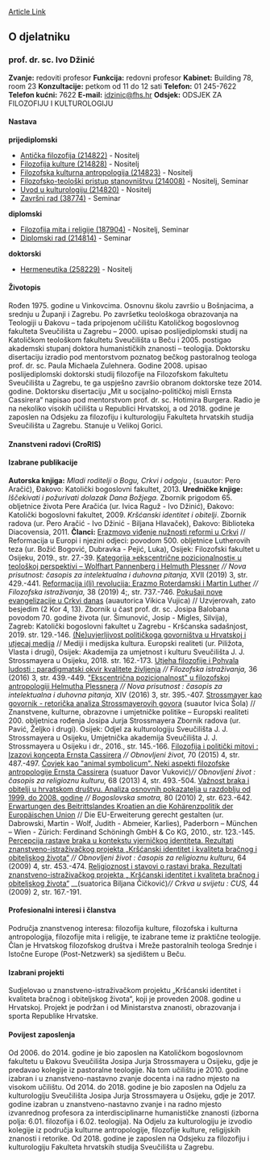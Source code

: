 [Article Link](https://www.fhs.hr/djelatnik/ivo.dzinic)

## O djelatniku
###  prof. dr. sc. Ivo Džinić 
**Zvanje:**
redoviti profesor 
**Funkcija:**
redovni profesor 
**Kabinet:**
Building 78, room 23
**Konzultacije:**
petkom od 11 do 12 sati
**Telefon:**
01 245-7622
**Telefon kućni:**
7622
**E-mail:**
[idzinic@fhs.hr](javascript:startMail\('qvvmva@pus.feu'\);)
**Odsjek:**
ODSJEK ZA FILOZOFIJU I KULTUROLOGIJU 
#### Nastava
**prijediplomski**
  * [Antička filozofija (214822)](https://www.fhs.hr/predmet/antfil_a) - Nositelj
  * [Filozofija kulture (214828)](https://www.fhs.hr/predmet/filkul_a) - Nositelj
  * [Filozofska kulturna antropologija (214823)](https://www.fhs.hr/predmet/fka_a) - Nositelj
  * [Filozofsko-teološki pristup stanovništvu (214008)](https://www.fhs.hr/predmet/fps) - Nositelj, Seminar
  * [Uvod u kulturologiju (214820)](https://www.fhs.hr/predmet/uuk_b) - Nositelj
  * [Završni rad (38774)](https://www.fhs.hr/predmet/zavrad) - Seminar


**diplomski**
  * [Filozofija mita i religije (187904)](https://www.fhs.hr/predmet/fmr) - Nositelj, Seminar
  * [Diplomski rad (214814)](https://www.fhs.hr/predmet/diprad_f) - Seminar


**doktorski**
  * [Hermeneutika (258229)](https://www.fhs.hr/predmet/her) - Nositelj


#### Životopis
Rođen 1975. godine u Vinkovcima. Osnovnu školu završio u Bošnjacima, a srednju u Županji i Zagrebu. Po završetku teološkoga obrazovanja na Teologiji u Đakovu – tada pripojenom učilištu Katoličkog bogoslovnog fakulteta Sveučilišta u Zagrebu – 2000. upisao poslijediplomski studij na Katoličkom teološkom fakultetu Sveučilišta u Beču i 2005. postigao akademski stupanj doktora humanističkih znanosti – teologija. Doktorsku disertaciju izradio pod mentorstvom poznatog bečkog pastoralnog teologa prof. dr. sc. Paula Michaela Zulehnera. Godine 2008. upisao poslijediplomski doktorski studij filozofije na Filozofskom fakultetu Sveučilišta u Zagrebu, te ga uspješno završio obranom doktorske teze 2014. godine. Doktorsku disertaciju „Mit u socijalno-političkoj misli Ernsta Cassirera“ napisao pod mentorstvom prof. dr. sc. Hotimira Burgera. Radio je na nekoliko visokih učilišta u Republici Hrvatskoj, a od 2018. godine je zaposlen na Odsjeku za filozofiju i kulturologiju Fakulteta hrvatskih studija Sveučilišta u Zagrebu. Stanuje u Velikoj Gorici.
#### Znanstveni radovi (CroRIS)
#### Izabrane publikacije
**Autorska knjiga:**
_Mladi roditelji o Bogu, Crkvi i odgoju_ , (suautor: Pero Aračić), Đakovo: Katolički bogoslovni fakultet, 2013.
**Uredničke knjige:**
_Iščekivati i požurivati dolazak Dana Božjega._ Zbornik prigodom 65. obljetnice života Pere Aračića (ur. Ivica Raguž - Ivo Džinić), Đakovo: Katolički bogoslovni fakultet, 2009.
_Kršćanski identitet i obitelji_. Zbornik radova (ur. Pero Aračić - Ivo Džinić - Biljana Hlavaček), Đakovo: Biblioteka Diacovensia, 2011. 
**Članci:**
[Erazmovo viđenje nužnosti reformi u Crkvi](https://www.bib.irb.hr/1050653) // Reformacija u Europi i njezini odjeci: povodom 500. obljetnice Lutherovih teza (ur. Božić Bogović, Dubravka - Pejić, Luka), Osijek: Filozofski fakultet u Osijeku, 2019., str. 27.-39.
[Kategorija »ekscentrične pozicionalnosti« u teološkoj perspektivi – Wolfhart Pannenberg i Helmuth Plessner](https://www.bib.irb.hr/1034256) _// Nova prisutnost: časopis za intelektualna i duhovna pitanja,_ XVII (2019) 3, str. 429.-441.
[Reformacija i(li) revolucija: Erazmo Roterdamski i Martin Luther](https://www.bib.irb.hr/999636) _// Filozofska istraživanja,_ 38 (2019) 4;, str. 737.-746.
[Pokušaji nove evangelizacije u Crkvi danas](https://www.bib.irb.hr/1050610) (auautorica Vikica Vujica) // Uzvjerovah, zato besjedim (2 Kor 4, 13). Zbornik u čast prof. dr. sc. Josipa Balobana povodom 70. godine života (ur. Šimunović, Josip - Migles, Silvija),  
Zagreb: Katolički bogoslovni fakultet u Zagrebu - Kršćanska sadašnjost, 2019. str. 129.-146.
[(Ne)uvjerljivost političkoga govorništva u Hrvatskoj i utjecaj medija](https://www.bib.irb.hr/1026492) // Mediji i medijska kultura. Europski realiteti (ur. Piližota, Vlasta i drugi), Osijek: Akademija za umjetnost i kulturu Sveučilišta J. J. Strossmayera u Osijeku, 2018. str. 162.-173.
[Utjeha filozofije i Pohvala ludosti : paradigmatski okvir kvalitete življenja](https://www.bib.irb.hr/978394) _// Filozofska istraživanja,_ 36 (2016) 3, str. 439.-449.
["Ekscentrična pozicionalnost" u filozofskoj antropologiji Helmutha Plessnera](https://www.bib.irb.hr/978388) _// Nova prisutnost : časopis za intelektualna i duhovna pitanja,_ XIV (2016) 3, str. 395.-407.
[Strossmayer kao govornik - retorička analiza Strossmayerovih govora](https://www.bib.irb.hr/978381) (suautor Ivica Šola) // Znanstvene, kulturne, obrazovne i umjetničke politike – Europski realiteti 200. obljetnica rođenja Josipa Jurja Strossmayera Zbornik radova (ur. Pavić, Željko i drugi). Osijek: Odjel za kulturologiju Sveučilišta J. J. Strossmayera u Osijeku, Umjetnička akademija Sveučilišta J. J. Strossmayera u Osijeku i dr., 2016., str. 145.-166.
[Filozofija i politički mitovi : Izazovi koncepta Ernsta Cassirera](https://www.bib.irb.hr/978371) _// Obnovljeni život,_ 70 (2015) 4, str. 487.-497.
[Čovjek kao "animal symbolicum". Neki aspekti filozofske antropologije Ernsta Cassirera](https://www.bib.irb.hr/654508) (suatuor Davor Vuković)_// Obnovljeni život : časopis za religioznu kulturu,_ 68 (2013) 4, str. 493.-504. 
[Važnost braka i obitelji u hrvatskom društvu. Analiza osnovnih pokazatelja u razdoblju od 1999. do 2008. godine](https://www.bib.irb.hr/478092) _// Bogoslovska smotra,_ 80 (2010) 2, str. 623.-642.
[Erwartungen des Beitrittslandes Kroatien an die Kohärenzpolitik der Europäischen Union](https://www.bib.irb.hr/622046) // Die EU-Erweiterung gerecht gestalten (ur. Dabrowski, Martin - Wolf, Judith - Abmeier, Karlies), Paderborn – München – Wien - Zürich: Ferdinand Schöningh GmbH & Co KG, 2010., str. 123.-145.
[Percepcija rastave braka u kontekstu vjerničkog identiteta. Rezultati znanstveno-istraživačkog projekta „Kršćanski identitet i kvaliteta bračnog i obiteljskog života“](https://www.bib.irb.hr/416231) _// Obnovljeni život : časopis za religioznu kulturu,_ 64 (2009) 4, str. 453.-474.
[Religioznost i stavovi o rastavi braka. Rezultati znanstveno-istraživačkog projekta „ Kršćanski identitet i kvaliteta bračnog i obiteljskog života“](https://www.bib.irb.hr/416228) __(suatorica Biljana Čičković)_// Crkva u svijetu : CUS,_ 44 (2009) 2, str. 167.-191. 
#### Profesionalni interesi i članstva
Područja znanstvenog interesa: filozofija kulture, filozofska i kulturna antropologija, filozofije mita i religije, te izabrane teme iz praktične teologije.
Član je Hrvatskog filozofskog društva i Mreže pastoralnih teologa Srednje i Istočne Europe (Post-Netzwerk) sa sjedištem u Beču.
#### Izabrani projekti
Sudjelovao u znanstveno-istraživačkom projektu „Kršćanski identitet i kvaliteta bračnog i obiteljskog života“, koji je proveden 2008. godine u Hrvatskoj. Projekt je podržan i od Ministarstva znanosti, obrazovanja i sporta Republike Hrvatske.
#### Povijest zaposlenja
Od 2006. do 2014. godine je bio zaposlen na Katoličkom bogoslovnom fakultetu u Đakovu Sveučilišta Josipa Jurja Strossmayera u Osijeku, gdje je predavao kolegije iz pastoralne teologije. Na tom učilištu je 2010. godine izabran i u znanstveno-nastavno zvanje docenta i na radno mjesto na visokom učilištu.
Od 2014. do 2018. godine je bio zaposlen na Odjelu za kulturologiju Sveučilišta Josipa Jurja Strossmayera u Osijeku, gdje je 2017. godine izabran u znanstveno-nastavno zvanje i na radno mjesto izvanrednog profesora za interdisciplinarne humanističke znanosti (izborna polja: 6.01. filozofija i 6.02. teologija). Na Odjelu za kulturologiju je izvodio kolegije iz područja kulturne antropologije, filozofije kulture, religijskih znanosti i retorike.
Od 2018. godine je zaposlen na Odsjeku za filozofiju i kulturologiju Fakulteta hrvatskih studija Sveučilišta u Zagrebu.
